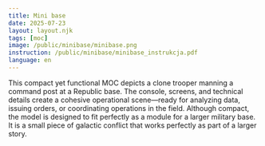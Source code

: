 ```yaml
---
title: Mini base
date: 2025-07-23
layout: layout.njk
tags: [moc]
image: /public/minibase/minibase.png
instruction: /public/minibase/minibase_instrukcja.pdf
language: en
---
```

This compact yet functional MOC depicts a clone trooper manning a command post at a Republic base. The console, screens, and technical details create a cohesive operational scene—ready for analyzing data, issuing orders, or coordinating operations in the field. Although compact, the model is designed to fit perfectly as a module for a larger military base. It is a small piece of galactic conflict that works perfectly as part of a larger story.